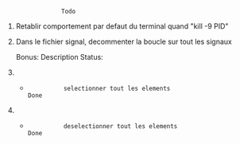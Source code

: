 					Todo

1.	Retablir comportement par defaut du terminal quand "kill -9 PID"
2.	Dans le fichier signal, decommenter la boucle sur tout les signaux


	Bonus:			Description													Status:



1.	+				selectionner tout les elements								Done
2.	-				deselectionner tout les elements							Done

